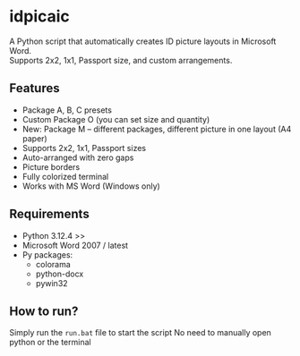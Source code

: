 # idpicaic

A Python script that automatically creates ID picture layouts in Microsoft Word.  
Supports 2x2, 1x1, Passport size, and custom arrangements.

## Features
- Package A, B, C presets
- Custom Package O (you can set size and quantity)
- New: Package M – different packages, different picture in one layout (A4 paper)
- Supports 2x2, 1x1, Passport sizes
- Auto-arranged with zero gaps
- Picture borders
- Fully colorized terminal
- Works with MS Word (Windows only)

## Requirements
- Python 3.12.4 >>
- Microsoft Word 2007 / latest
- Py packages:
    - colorama
    - python-docx
    - pywin32

## How to run?
Simply run the ```run.bat``` file to start the script
No need to manually open python or the terminal
